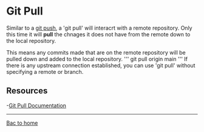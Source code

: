 # Git Pull 

Similar to a [git push](./PUSH.md), a 'git pull' will interacrt with a remote repository. Only this time it will **pull** the chnages it does not have from the remote down to the local repository. 

This means any commits made that are on the remote repository will be pulled down and added to the local repository. 
'''
git pull origin main
'''
If there is any upstream connection established, you can use 'git pull' without specifying a remote or branch.

## Resources 

-[Git Pull Documentation](https://git-scm.com/doc.git-pull)

---

[Bac to home](../README.md)
